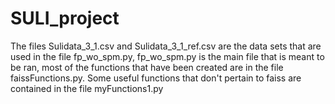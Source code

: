 # SULI_project

The files Sulidata_3_1.csv and Sulidata_3_1_ref.csv are the data sets that are used in the file fp_wo_spm.py, fp_wo_spm.py is the main file that is meant to be ran,
most of the functions that have been created are in the file faissFunctions.py. Some useful functions that don't pertain to faiss are contained in the file
myFunctions1.py
